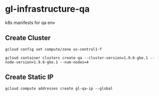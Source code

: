 # gl-infrastructure-qa
k8s manifests for qa env

## Create Cluster

`gcloud config set compute/zone us-central1-f`

`gcloud container clusters create qa --cluster-version=1.9.6-gke.1 --node-version=1.9.6-gke.1 --num-nodes=4`

## Create Static IP

`gcloud compute addresses create gl-qa-ip --global`
